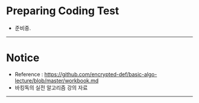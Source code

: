 # Preparing Coding Test

- 준비중.

<hr>

# Notice 

- Reference : https://github.com/encrypted-def/basic-algo-lecture/blob/master/workbook.md 
- 바킹독의 실전 알고리즘 강의 자료 

<hr>
